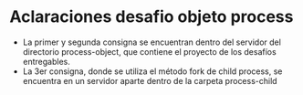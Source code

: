 # Aclaraciones desafio objeto process

- La primer y segunda consigna se encuentran dentro del servidor del directorio process-object, que contiene el proyecto de los desafíos entregables.
- La 3er consigna, donde se utiliza el método fork de child process, se encuentra en un servidor aparte dentro de la carpeta process-child